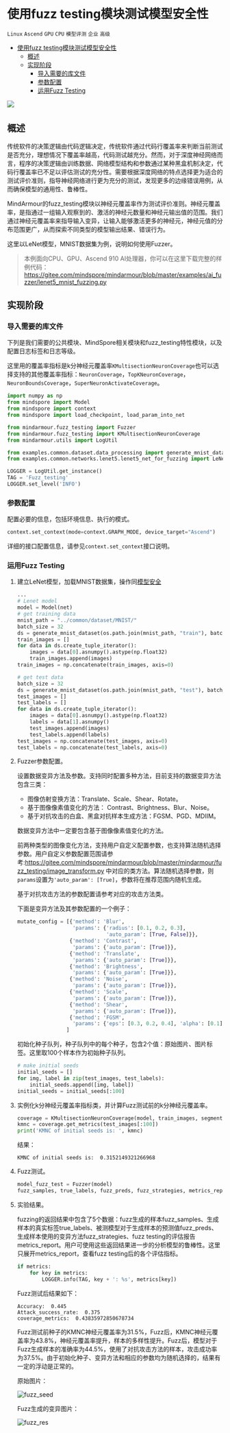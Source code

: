 # 使用fuzz testing模块测试模型安全性

`Linux` `Ascend` `GPU` `CPU` `模型评测` `企业` `高级`

<!-- TOC -->

- [使用fuzz testing模块测试模型安全性](#使用fuzz-testing模块测试模型安全性)
    - [概述](#概述)
    - [实现阶段](#实现阶段)
        - [导入需要的库文件](#导入需要的库文件)
        - [参数配置](#参数配置)
        - [运用Fuzz Testing](#运用fuzz-testing)

<!-- /TOC -->
<a href="https://gitee.com/mindspore/docs/blob/master/docs/mindarmour/docs/source_zh_cn/test_model_security_fuzzing.md" target="_blank"><img src="https://gitee.com/mindspore/docs/raw/master/resource/_static/logo_source.png"></a>&nbsp;&nbsp;

## 概述

传统软件的决策逻辑由代码逻辑决定，传统软件通过代码行覆盖率来判断当前测试是否充分，理想情况下覆盖率越高，代码测试越充分。然而，对于深度神经网络而言，程序的决策逻辑由训练数据、网络模型结构和参数通过某种黑盒机制决定，代码行覆盖率已不足以评估测试的充分性。需要根据深度网络的特点选择更为适合的测试评价准则，指导神经网络进行更为充分的测试，发现更多的边缘错误用例，从而确保模型的通用性、鲁棒性。

MindArmour的fuzz_testing模块以神经元覆盖率作为测试评价准则。神经元覆盖率，是指通过一组输入观察到的、激活的神经元数量和神经元输出值的范围。我们通过神经元覆盖率来指导输入变异，让输入能够激活更多的神经元，神经元值的分布范围更广，从而探索不同类型的模型输出结果、错误行为。

这里以LeNet模型，MNIST数据集为例，说明如何使用Fuzzer。

> 本例面向CPU、GPU、Ascend 910 AI处理器，你可以在这里下载完整的样例代码：<https://gitee.com/mindspore/mindarmour/blob/master/examples/ai_fuzzer/lenet5_mnist_fuzzing.py>

## 实现阶段

### 导入需要的库文件

下列是我们需要的公共模块、MindSpore相关模块和fuzz_testing特性模块，以及配置日志标签和日志等级。

这里用的覆盖率指标是k分神经元覆盖率`KMultisectionNeuronCoverage`也可以选择支持的其他覆盖率指标：`NeuronCoverage`，`TopKNeuronCoverage`，`NeuronBoundsCoverage`，`SuperNeuronActivateCoverage`。

```python
import numpy as np
from mindspore import Model
from mindspore import context
from mindspore import load_checkpoint, load_param_into_net

from mindarmour.fuzz_testing import Fuzzer
from mindarmour.fuzz_testing import KMultisectionNeuronCoverage
from mindarmour.utils import LogUtil

from examples.common.dataset.data_processing import generate_mnist_dataset
from examples.common.networks.lenet5.lenet5_net_for_fuzzing import LeNet5

LOGGER = LogUtil.get_instance()
TAG = 'Fuzz_testing'
LOGGER.set_level('INFO')
```

### 参数配置

配置必要的信息，包括环境信息、执行的模式。

```python
context.set_context(mode=context.GRAPH_MODE, device_target="Ascend")
```

详细的接口配置信息，请参见`context.set_context`接口说明。

### 运用Fuzz Testing

1. 建立LeNet模型，加载MNIST数据集，操作同[模型安全](https://www.mindspore.cn/mindarmour/docs/zh-CN/master/improve_model_security_nad.html)

   ```python
   ...
   # Lenet model
   model = Model(net)
   # get training data
   mnist_path = "../common/dataset/MNIST/"
   batch_size = 32
   ds = generate_mnist_dataset(os.path.join(mnist_path, "train"), batch_size, sparse=False)
   train_images = []
   for data in ds.create_tuple_iterator():
       images = data[0].asnumpy().astype(np.float32)
       train_images.append(images)
   train_images = np.concatenate(train_images, axis=0)

   # get test data
   batch_size = 32
   ds = generate_mnist_dataset(os.path.join(mnist_path, "test"), batch_size, sparse=False)
   test_images = []
   test_labels = []
   for data in ds.create_tuple_iterator():
       images = data[0].asnumpy().astype(np.float32)
       labels = data[1].asnumpy()
       test_images.append(images)
       test_labels.append(labels)
   test_images = np.concatenate(test_images, axis=0)
   test_labels = np.concatenate(test_labels, axis=0)
   ```

2. Fuzzer参数配置。

   设置数据变异方法及参数。支持同时配置多种方法，目前支持的数据变异方法包含三类：

   - 图像仿射变换方法：Translate、Scale、Shear、Rotate。
   - 基于图像像素值变化的方法： Contrast、Brightness、Blur、Noise。
   - 基于对抗攻击的白盒、黑盒对抗样本生成方法：FGSM、PGD、MDIIM。

   数据变异方法中一定要包含基于图像像素值变化的方法。

   前两种类型的图像变化方法，支持用户自定义配置参数，也支持算法随机选择参数。用户自定义参数配置范围请参考:<https://gitee.com/mindspore/mindarmour/blob/master/mindarmour/fuzz_testing/image_transform.py>
   中对应的类方法。算法随机选择参数，则`params`设置为`'auto_param': [True]`，参数将在推荐范围内随机生成。

   基于对抗攻击方法的参数配置请参考对应的攻击方法类。

   下面是变异方法及其参数配置的一个例子：

   ```python
   mutate_config = [{'method': 'Blur',
                     'params': {'radius': [0.1, 0.2, 0.3],
                                'auto_param': [True, False]}},
                    {'method': 'Contrast',
                     'params': {'auto_param': [True]}},
                    {'method': 'Translate',
                     'params': {'auto_param': [True]}},
                    {'method': 'Brightness',
                     'params': {'auto_param': [True]}},
                    {'method': 'Noise',
                     'params': {'auto_param': [True]}},
                    {'method': 'Scale',
                     'params': {'auto_param': [True]}},
                    {'method': 'Shear',
                     'params': {'auto_param': [True]}},
                    {'method': 'FGSM',
                     'params': {'eps': [0.3, 0.2, 0.4], 'alpha': [0.1]}}
                   ]
   ```

   初始化种子队列，种子队列中的每个种子，包含2个值：原始图片、图片标签。这里取100个样本作为初始种子队列。

   ```python
   # make initial seeds
   initial_seeds = []
   for img, label in zip(test_images, test_labels):
       initial_seeds.append([img, label])
   initial_seeds = initial_seeds[:100]
   ```

4. 实例化k分神经元覆盖率指标类，并计算Fuzz测试前的k分神经元覆盖率。

   ```python
   coverage = KMultisectionNeuronCoverage(model, train_images, segmented_num=100, incremental=True)
   kmnc = coverage.get_metrics(test_images[:100])
   print('KMNC of initial seeds is: ', kmnc)
   ```

   结果：

   ```text
   KMNC of initial seeds is:  0.3152149321266968
   ```

4. Fuzz测试。

   ```python
   model_fuzz_test = Fuzzer(model)
   fuzz_samples, true_labels, fuzz_preds, fuzz_strategies, metrics_report = model_fuzz_test.fuzzing(mutate_config, initial_seeds, coverage, evaluate=True, max_iters=10,mutate_num_per_seed=20)
   ```

5. 实验结果。

   fuzzing的返回结果中包含了5个数据：fuzz生成的样本fuzz_samples、生成样本的真实标签true_labels、被测模型对于生成样本的预测值fuzz_preds、 生成样本使用的变异方法fuzz_strategies、fuzz testing的评估报告metrics_report。用户可使用这些返回结果进一步的分析模型的鲁棒性。这里只展开metrics_report，查看fuzz testing后的各个评估指标。

   ```python
   if metrics:
       for key in metrics:
           LOGGER.info(TAG, key + ': %s', metrics[key])
   ```

   Fuzz测试后结果如下：

   ```text
   Accuracy:  0.445
   Attack_success_rate:  0.375
   coverage_metrics:  0.43835972850678734
   ```

   Fuzz测试前种子的KMNC神经元覆盖率为31.5%，Fuzz后，KMNC神经元覆盖率为43.8%，神经元覆盖率提升，样本的多样性提升。Fuzz后，模型对于Fuzz生成样本的准确率为44.5%，使用了对抗攻击方法的样本，攻击成功率为37.5%。由于初始化种子、变异方法和相应的参数均为随机选择的，结果有一定的浮动是正常的。

   原始图片：

   ![fuzz_seed](./images/fuzz_seed.png)

   Fuzz生成的变异图片：

   ![fuzz_res](./images/fuzz_res.png)
